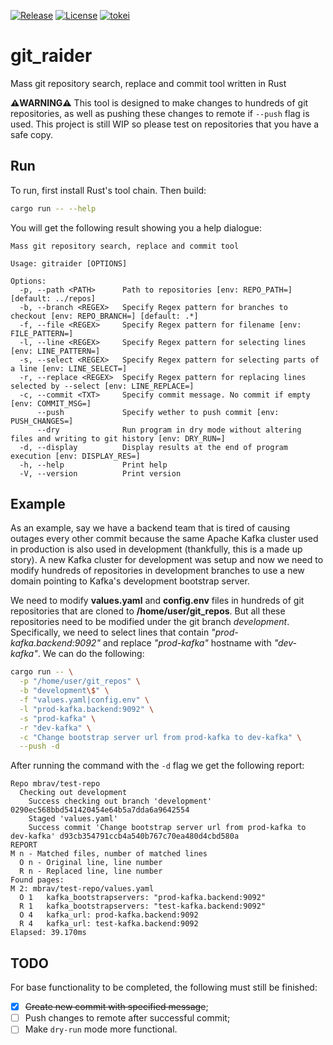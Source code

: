 [![Release](https://github.com/mbrav/git_raider/actions/workflows/release.yml/badge.svg)](https://github.com/mbrav/git_raider/actions/workflows/release.yml)
[![License](https://img.shields.io/badge/License-BSD_3--Clause-yellow.svg)](https://opensource.org/licenses/BSD-3-Clause)
[![tokei](https://tokei.rs/b1/github/mbrav/git_raider?category=lines)](https://tokei.rs/b1/github/mbrav/git_raider)

# git_raider

Mass git repository search, replace and commit tool written in Rust

**⚠️WARNING⚠️** This tool is designed to make changes to hundreds of git repositories, as well as pushing these changes to remote if `--push` flag is used. This project is still WIP so please test on repositories that you have a safe copy.

## Run

To run, first install Rust's tool chain. Then build:

```bash
cargo run -- --help
```

You will get the following result showing you a help dialogue:

```text
Mass git repository search, replace and commit tool

Usage: gitraider [OPTIONS]

Options:
  -p, --path <PATH>      Path to repositories [env: REPO_PATH=] [default: ../repos]
  -b, --branch <REGEX>   Specify Regex pattern for branches to checkout [env: REPO_BRANCH=] [default: .*]
  -f, --file <REGEX>     Specify Regex pattern for filename [env: FILE_PATTERN=]
  -l, --line <REGEX>     Specify Regex pattern for selecting lines [env: LINE_PATTERN=]
  -s, --select <REGEX>   Specify Regex pattern for selecting parts of a line [env: LINE_SELECT=]
  -r, --replace <REGEX>  Specify Regex pattern for replacing lines selected by --select [env: LINE_REPLACE=]
  -c, --commit <TXT>     Specify commit message. No commit if empty [env: COMMIT_MSG=]
      --push             Specify wether to push commit [env: PUSH_CHANGES=]
      --dry              Run program in dry mode without altering files and writing to git history [env: DRY_RUN=]
  -d, --display          Display results at the end of program execution [env: DISPLAY_RES=]
  -h, --help             Print help
  -V, --version          Print version
```

## Example

As an example, say we have a backend team that is tired of causing outages every other commit because the same Apache Kafka cluster used in production is also used in development (thankfully, this is a made up story). A new Kafka cluster for development was setup and now we need to modify hundreds of repositories in development branches to use a new domain pointing to Kafka's development bootstrap server.

We need to modify **values.yaml** and **config.env** files in hundreds of git repositories that are cloned to **/home/user/git_repos**. But all these repositories need to be modified under the git branch *development*. Specifically, we need to select lines that contain *"prod-kafka.backend:9092"* and replace *"prod-kafka"* hostname with *"dev-kafka"*.  We can do the following:

```bash
cargo run -- \
  -p "/home/user/git_repos" \
  -b "development\$" \
  -f "values.yaml|config.env" \
  -l "prod-kafka.backend:9092" \
  -s "prod-kafka" \
  -r "dev-kafka" \
  -c "Change bootstrap server url from prod-kafka to dev-kafka" \
  --push -d
```

After running the command with the `-d` flag we get the following report:

```text
Repo mbrav/test-repo
  Checking out development
    Success checking out branch 'development' 0290ec568bbd541420454e64b5a7dda6a9642554
    Staged 'values.yaml'
    Success commit 'Change bootstrap server url from prod-kafka to dev-kafka' d93cb354791ccb4a540b767c70ea480d4cbd580a
REPORT                                                                                               
M n - Matched files, number of matched lines                                                                           
  O n - Original line, line number                                                                                     
  R n - Replaced line, line number 
Found pages:
M 2: mbrav/test-repo/values.yaml
  O 1   kafka_bootstrapservers: "prod-kafka.backend:9092"
  R 1   kafka_bootstrapservers: "test-kafka.backend:9092"
  O 4   kafka_url: prod-kafka.backend:9092
  R 4   kafka_url: test-kafka.backend:9092
Elapsed: 39.170ms
```

## TODO

For base functionality to be completed, the following must still be finished:

- [x] ~~Create new commit with specified message~~;
- [ ] Push changes to remote after successful commit;
- [ ] Make `dry-run` mode more functional.
